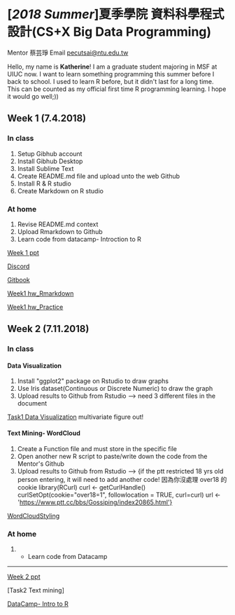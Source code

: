 # [*2018 Summer*]夏季學院 資料科學程式設計(CS+X Big Data Programming)
Mentor 蔡芸琤 Email pecutsai@ntu.edu.tw

Hello, my name is **Katherine**! I am a graduate student majoring in MSF at UIUC now. I want to learn something programming this summer before I back to school. I used to learn R before, but it didn't last for a long time. This can be counted as my official first time R programming learning. I hope it would go well;))


## Week 1 (7.4.2018)

### In class
1. Setup Gibhub account 
2. Install Gibhub Desktop 
3. Install Sublime Text 
4. Create README.md file and upload unto the web Github
5. Install R & R studio 
6. Create Markdown on R studio 

### At home
1. Revise README.md context
2. Upload Rmarkdown to Github
3. Learn code from datacamp- Introction to R

[Week 1 ppt](https://docs.google.com/presentation/d/e/2PACX-1vT_jHywO0SrsD_H8Ta4NiSqtCdQlVJawDbuO_sia_k0g-09g1uvw9er-iBgPStNJlJ4B7tEcMKFqNW5/pub?start=false&loop=false&delayms=3000&slide=id.p)

[Discord](https://discord.gg/r2dx8VZ)

[Gitbook](https://n2-data-science-programming.gitbook.io/rsummer/)

[Week1 hw_Rmarkdown](https://karineyeng.github.io/example/week1/week11.html)

[Week1 hw_Practice](https://karineyeng.github.io/example/week1/678.html)


## Week 2 (7.11.2018)

### In class
#### Data Visualization
1. Install "ggplot2" package on Rstudio to draw graphs
2. Use Iris dataset(Continuous or Discrete Numeric) to draw the graph
3. Upload results to Github from Rstudio
   --> need 3 different files in the document

[Task1 Data Visualization](https://karineyeng.github.io/example/week2/DV/W2_DV.html) multivariate figure out!

#### Text Mining- WordCloud
1. Create a Function file and must store in the specific file 
2. Open another new R script to paste/write down the code from the Mentor's Github
3. Upload results to Github from Rstudio
  --> {if the ptt restricted 18 yrs old person entering, it will need to add another code!
		  因為你沒處理 over18 的 cookie
		library(RCurl)
		curl <- getCurlHandle()
		curlSetOpt(cookie="over18=1", followlocation = TRUE, curl=curl)
		url <- 'https://www.ptt.cc/bbs/Gossiping/index20865.html'}

[WordCloudStyling](https://cran.r-project.org/web/packages/wordcloud2/vignettes/wordcloud.html)

### At home 
1. * Learn code from Datacamp

-----------------------------------------------------------------------------------------------
[Week 2 ppt](https://docs.google.com/presentation/d/e/2PACX-1vR3Ck9XlFN-Q8E9Nkntwz42cz0P95vlGOYVlhwoTdRGsW8vns_5slFzcG8EmOemPA6ynDNiwOhBh6_v/pub?start=false&loop=false&delayms=3000&slide=id.p)


[Task2 Text mining] 

[DataCamp- Intro to R](https://karineyeng.github.io/example/DataCamp/DataCamp_Intro_to_R.html)
